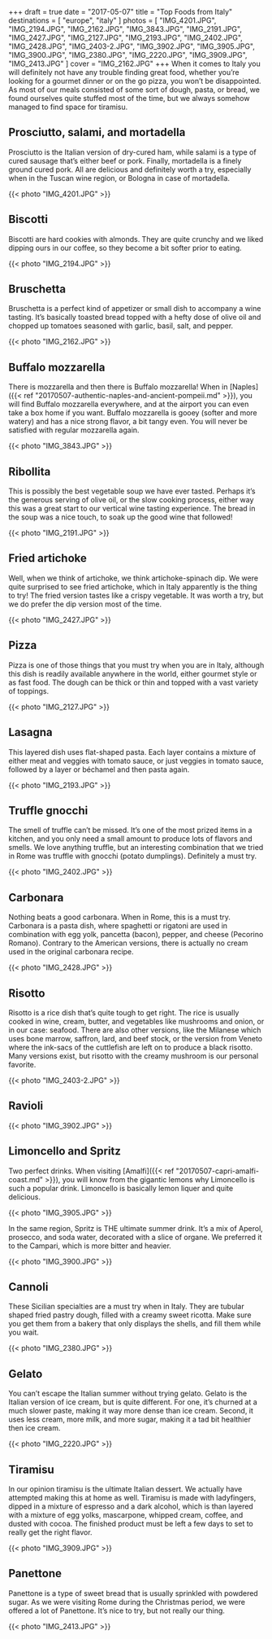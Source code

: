 +++
draft  = true
date   = "2017-05-07"
title  = "Top Foods from Italy"
destinations = [ "europe", "italy" ]
photos = [
  "IMG_4201.JPG", "IMG_2194.JPG", "IMG_2162.JPG", "IMG_3843.JPG", "IMG_2191.JPG",
  "IMG_2427.JPG", "IMG_2127.JPG", "IMG_2193.JPG", "IMG_2402.JPG", "IMG_2428.JPG",
  "IMG_2403-2.JPG", "IMG_3902.JPG", "IMG_3905.JPG", "IMG_3900.JPG", "IMG_2380.JPG",
  "IMG_2220.JPG", "IMG_3909.JPG", "IMG_2413.JPG"
]
cover = "IMG_2162.JPG"
+++
When it comes to Italy you will definitely not have any trouble finding great food,
whether you’re looking for a gourmet dinner or on the go pizza, you won’t be
disappointed. As most of our meals consisted of some sort of dough, pasta, or bread,
we found ourselves quite stuffed most of the time, but we always somehow
managed to find space for tiramisu.
<!--more-->

## Prosciutto, salami, and mortadella
Prosciutto is the Italian version of dry-cured ham, while salami is a type of cured sausage that’s either beef or pork. Finally, mortadella is a finely ground cured pork. All are delicious and definitely worth a try, especially when in the Tuscan wine region, or Bologna in case of mortadella.

{{< photo "IMG_4201.JPG" >}}

## Biscotti
Biscotti are hard cookies with almonds. They are quite crunchy and we liked dipping ours in our coffee, so they become a bit softer prior to eating.

{{< photo "IMG_2194.JPG" >}}

## Bruschetta
Bruschetta is a perfect kind of appetizer or small dish to accompany a wine tasting. It’s basically toasted bread topped with a hefty dose of olive oil and chopped up tomatoes seasoned with garlic, basil, salt, and pepper.

{{< photo "IMG_2162.JPG" >}}

## Buffalo mozzarella
There is mozzarella and then there is Buffalo mozzarella! When in [Naples]({{< ref "20170507-authentic-naples-and-ancient-pompeii.md" >}}), you will find Buffalo mozzarella everywhere, and at the airport you can even take a box home if you want. Buffalo mozzarella is gooey (softer and more watery) and has a nice strong flavor, a bit tangy even. You will never be satisfied with regular mozzarella again.

{{< photo "IMG_3843.JPG" >}}

## Ribollita
This is possibly the best vegetable soup we have ever tasted. Perhaps it’s the
generous serving of olive oil, or the slow cooking process, either way this was a great start to our vertical wine tasting experience. The bread in the soup was a nice touch, to soak up the good wine that followed!

{{< photo "IMG_2191.JPG" >}}

## Fried artichoke
Well, when we think of artichoke, we think artichoke-spinach dip. We were quite surprised to see fried artichoke, which in Italy apparently is the thing to try! The fried version tastes like a crispy vegetable. It was worth a try, but we do prefer the dip version most of the time.

{{< photo "IMG_2427.JPG" >}}

## Pizza
Pizza is one of those things that you must try when you are in Italy, although this dish is readily available anywhere in the world, either gourmet style or as fast food. The dough can be thick or thin and topped with a vast variety of toppings.

{{< photo "IMG_2127.JPG" >}}

## Lasagna
This layered dish uses flat-shaped pasta. Each layer contains a mixture of either meat and veggies with tomato sauce, or just veggies in tomato sauce, followed by a layer or béchamel and then pasta again.

{{< photo "IMG_2193.JPG" >}}

## Truffle gnocchi
The smell of truffle can’t be missed. It’s one of the most prized items in a kitchen, and you only need a small amount to produce lots of flavors and smells. We love anything truffle, but an interesting combination that we tried in Rome was truffle with gnocchi (potato dumplings). Definitely a must try.

{{< photo "IMG_2402.JPG" >}}

## Carbonara
Nothing beats a good carbonara. When in Rome, this is a must try. Carbonara is a pasta dish, where spaghetti or rigatoni are used in combination with egg yolk, pancetta (bacon), pepper, and cheese (Pecorino Romano). Contrary to the American versions, there is actually no cream used in the original carbonara recipe.

{{< photo "IMG_2428.JPG" >}}

## Risotto
Risotto is a rice dish that’s quite tough to get right. The rice is usually cooked in wine, cream, butter, and vegetables like mushrooms and onion, or in our case: seafood. There are also other versions, like the Milanese which uses bone marrow, saffron, lard, and beef stock, or the version from Veneto where the ink-sacs of the cuttlefish are left on to produce a black risotto. Many versions exist, but risotto with the creamy mushroom is our personal favorite.

{{< photo "IMG_2403-2.JPG" >}}

## Ravioli
{{< photo "IMG_3902.JPG" >}}

## Limoncello and Spritz
Two perfect drinks. When visiting [Amalfi]({{< ref "20170507-capri-amalfi-coast.md" >}}), you will know from the gigantic lemons why Limoncello is such a popular drink. Limoncello is basically lemon liquer and quite delicious.

{{< photo "IMG_3905.JPG" >}}

In the same region, Spritz is THE ultimate summer drink. It’s a mix of Aperol, prosecco, and soda water, decorated with a slice of organe. We preferred it to the Campari, which is more bitter and heavier.

{{< photo "IMG_3900.JPG" >}}

## Cannoli
These Sicilian specialties are a must try when in Italy. They are tubular shaped fried pastry dough, filled with a creamy sweet ricotta. Make sure you get them from a bakery that only displays the shells, and fill them while you wait.

{{< photo "IMG_2380.JPG" >}}

## Gelato
You can’t escape the Italian summer without trying gelato. Gelato is the Italian version of ice cream, but is quite different. For one, it’s churned at a much slower paste, making it way more dense than ice cream. Second, it uses less cream, more milk, and more sugar, making it a tad bit healthier then ice cream.

{{< photo "IMG_2220.JPG" >}}

## Tiramisu
In our opinion tiramisu is the ultimate Italian dessert. We actually have attempted making this at home as well. Tiramisu is made with ladyfingers, dipped in a mixture of espresso and a dark alcohol, which is than layered with a mixture of egg yolks, mascarpone, whipped cream, coffee, and dusted with cocoa. The finished product must be left a few days to set to really get the right flavor.

{{< photo "IMG_3909.JPG" >}}

## Panettone
Panettone is a type of sweet bread that is usually sprinkled with powdered sugar. As we were visiting Rome during the Christmas period, we were offered a lot of Panettone. It’s nice to try, but not really our thing.

{{< photo "IMG_2413.JPG" >}}